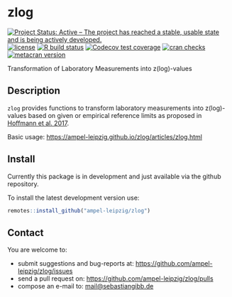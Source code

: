 # zlog

<!-- badges: start -->
[![Project Status: Active – The project has reached a stable, usable state and is being actively developed.](https://www.repostatus.org/badges/latest/active.svg)](https://www.repostatus.org/#active)
[![license](http://img.shields.io/badge/license-GPL%20%28%3E=%203%29-brightgreen.svg?style=flat)](http://www.gnu.org/licenses/gpl-3.0.html)
[![R build status](https://github.com/ampel-leipzig/zlog/workflows/R-CMD-check/badge.svg)](https://github.com/ampel-leipzig/zlog/actions)
[![Codecov test coverage](https://codecov.io/gh/ampel-leipzig/zlog/branch/main/graph/badge.svg)](https://codecov.io/gh/ampel-leipzig/zlog?branch=main)
[![cran checks](https://cranchecks.info/badges/worst/zlog)](https://cran.r-project.org/web/checks/check_results_zlog.html)
[![metacran version](http://www.r-pkg.org/badges/version/zlog)](http://cran.r-project.org/web/packages/zlog/index.html)
<!-- badges: end -->

Transformation of Laboratory Measurements into z(log)-values

## Description

`zlog` provides functions to transform laboratory measurements into
z(log)-values based on given or empirical reference limits as proposed in
[Hoffmann et al. 2017](https://doi.org/10.1515/labmed-2016-0087).

Basic usage: https://ampel-leipzig.github.io/zlog/articles/zlog.html

## Install

Currently this package is in development and just available via the github
repository.

To install the latest development version use:

```r
remotes::install_github("ampel-leipzig/zlog")
```

## Contact

You are welcome to:

* submit suggestions and bug-reports at: <https://github.com/ampel-leipzig/zlog/issues>
* send a pull request on: <https://github.com/ampel-leipzig/zlog/pulls>
* compose an e-mail to: <mail@sebastiangibb.de>
